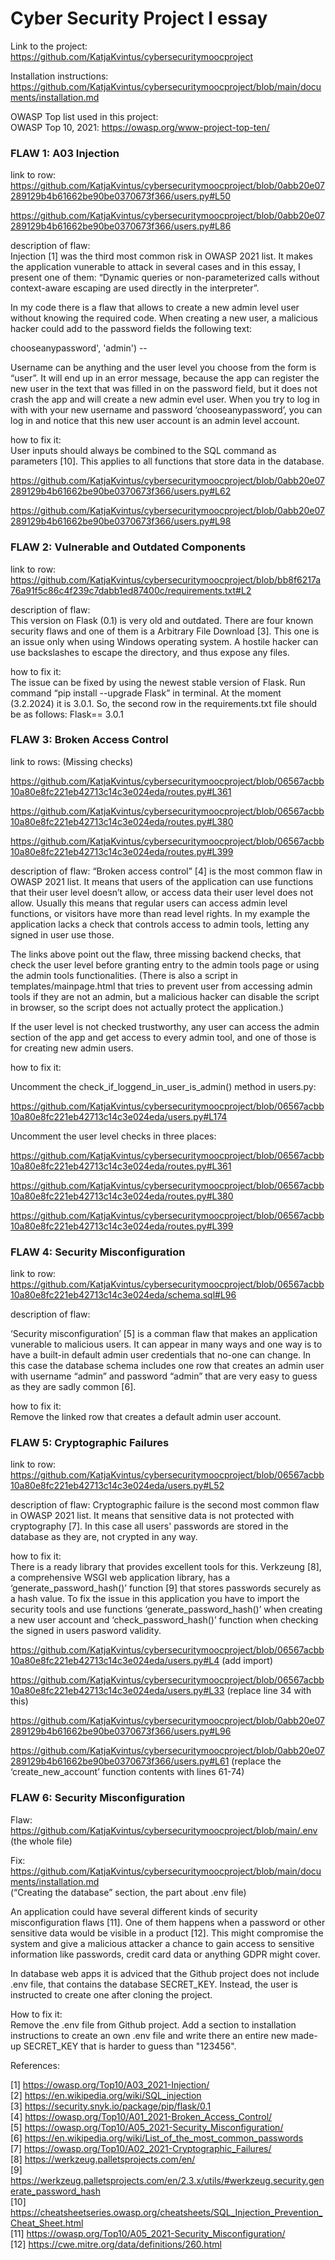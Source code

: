 
# Cyber Security Project I essay

Link to the project: 
https://github.com/KatjaKvintus/cybersecuritymoocproject 
 
Installation instructions:  
https://github.com/KatjaKvintus/cybersecuritymoocproject/blob/main/documents/installation.md 

OWASP Top list used in this project:  
OWASP Top 10, 2021: https://owasp.org/www-project-top-ten/ 
  

### FLAW 1: A03 Injection  

link to row:  
https://github.com/KatjaKvintus/cybersecuritymoocproject/blob/0abb20e07289129b4b61662be90be0370673f366/users.py#L50  

https://github.com/KatjaKvintus/cybersecuritymoocproject/blob/0abb20e07289129b4b61662be90be0370673f366/users.py#L86  

description of flaw:  
Injection [1] was the third most common risk in OWASP 2021 list. It makes the application vunerable to attack in several cases and in this essay, I present one of them: “Dynamic queries or non-parameterized calls without context-aware escaping are used directly in the interpreter”. 

In my code there is a flaw that allows to create a new admin level user without knowing the required code. When creating a new user, a malicious hacker could add to the password fields the following text: 

chooseanypassword', 'admin') -- 

Username can be anything and the user level you choose from the form is “user”. It will end up in an error message, because the app can register the new user in the text that was filled in on the password field, but it does not crash the app and will create a new admin evel user. When you try to log in with with your new username and password ‘chooseanypassword’, you can log in and notice that this new user account is an admin level account.  

how to fix it:  
User inputs should always be combined to the SQL command as parameters [10]. This applies to all functions that store data in the database.  

https://github.com/KatjaKvintus/cybersecuritymoocproject/blob/0abb20e07289129b4b61662be90be0370673f366/users.py#L62  

https://github.com/KatjaKvintus/cybersecuritymoocproject/blob/0abb20e07289129b4b61662be90be0370673f366/users.py#L98  

 
### FLAW 2: Vulnerable and Outdated Components  

link to row: https://github.com/KatjaKvintus/cybersecuritymoocproject/blob/bb8f6217a76a91f5c86c4f239c7dabb1ed87400c/requirements.txt#L2  

description of flaw:  
This version on Flask (0.1) is very old and outdated. There are four known security flaws and one of them is a Arbitrary File Download [3]. This one is an issue only when using Windows operating system. A hostile hacker can use backslashes to escape the directory, and thus expose any files.  

how to fix it:   
The issue can be fixed by using the newest stable version of Flask. Run command “pip install --upgrade Flask” in terminal. At the moment (3.2.2024) it is 3.0.1. So, the second row in the requirements.txt file should be as follows: 
Flask== 3.0.1 

  
### FLAW 3: Broken Access Control 

link to rows: 
(Missing checks) 

https://github.com/KatjaKvintus/cybersecuritymoocproject/blob/06567acbb10a80e8fc221eb42713c14c3e024eda/routes.py#L361  

https://github.com/KatjaKvintus/cybersecuritymoocproject/blob/06567acbb10a80e8fc221eb42713c14c3e024eda/routes.py#L380 

https://github.com/KatjaKvintus/cybersecuritymoocproject/blob/06567acbb10a80e8fc221eb42713c14c3e024eda/routes.py#L399  

description of flaw: 
“Broken access control” [4] is the most common flaw in OWASP 2021 list. It means that users of the application can use functions that their user level doesn’t allow, or access data their user level does not allow. Usually this means that regular users can access admin level functions, or visitors have more than read level rights. In my example the application lacks a check that controls access to admin tools, letting any signed in user use those. 

The links above point out the flaw, three missing backend checks, that check the user level before granting entry to the admin tools page or using the admin tools functionalities. (There is also a script in templates/mainpage.html that tries to prevent user from accessing admin tools if they are not an admin, but a malicious hacker can disable the script in browser, so the script does not actually protect the application.) 

If the user level is not checked trustworthy, any user can access the admin section of the app and get access to every admin tool, and one of those is for creating new admin users.  

how to fix it:  

Uncomment the check_if_loggend_in_user_is_admin() method in users.py: 

https://github.com/KatjaKvintus/cybersecuritymoocproject/blob/06567acbb10a80e8fc221eb42713c14c3e024eda/users.py#L174  

 Uncomment the user level checks in three places: 

https://github.com/KatjaKvintus/cybersecuritymoocproject/blob/06567acbb10a80e8fc221eb42713c14c3e024eda/routes.py#L361  

https://github.com/KatjaKvintus/cybersecuritymoocproject/blob/06567acbb10a80e8fc221eb42713c14c3e024eda/routes.py#L380 

https://github.com/KatjaKvintus/cybersecuritymoocproject/blob/06567acbb10a80e8fc221eb42713c14c3e024eda/routes.py#L399  


### FLAW 4: Security Misconfiguration  

link to row: 
https://github.com/KatjaKvintus/cybersecuritymoocproject/blob/06567acbb10a80e8fc221eb42713c14c3e024eda/schema.sql#L96  

description of flaw:  

‘Security misconfiguration’ [5] is a comman flaw that makes an application vunerable to malicious users. It can appear in many ways and one way is to have a built-in default admin user credentials that no-one can change. In this case the database schema includes one row that creates an admin user with username “admin” and password “admin” that are very easy to guess as they are sadly common [6]. 

how to fix it:  
Remove the linked row that creates a default admin user account. 


### FLAW 5: Cryptographic Failures  

link to row: 
https://github.com/KatjaKvintus/cybersecuritymoocproject/blob/06567acbb10a80e8fc221eb42713c14c3e024eda/users.py#L52  

description of flaw: 
Cryptographic failure is the second most common flaw in OWASP 2021 list. It means that sensitive data is not protected with cryptography [7]. In this case all users' passwords are stored in the database as they are, not crypted in any way.  

 how to fix it:  
There is a ready library that provides excellent tools for this. Verkzeung [8], a comprehensive WSGI web application library, has a ‘generate_password_hash()’ function [9] that stores passwords securely as a hash value. To fix the issue in this application you have to import the security tools and use functions ‘generate_password_hash()’ when creating a new user account and ‘check_password_hash()’ function when checking the signed in users pasword validity. 

 https://github.com/KatjaKvintus/cybersecuritymoocproject/blob/06567acbb10a80e8fc221eb42713c14c3e024eda/users.py#L4 (add import) 

 https://github.com/KatjaKvintus/cybersecuritymoocproject/blob/06567acbb10a80e8fc221eb42713c14c3e024eda/users.py#L33 (replace line 34 with this) 

 https://github.com/KatjaKvintus/cybersecuritymoocproject/blob/0abb20e07289129b4b61662be90be0370673f366/users.py#L96  

 https://github.com/KatjaKvintus/cybersecuritymoocproject/blob/0abb20e07289129b4b61662be90be0370673f366/users.py#L61 (replace the ‘create_new_account’ function contents with lines 61-74) 

 
### FLAW 6: Security Misconfiguration   

Flaw:  
https://github.com/KatjaKvintus/cybersecuritymoocproject/blob/main/.env  (the whole file)  

Fix:  
https://github.com/KatjaKvintus/cybersecuritymoocproject/blob/main/documents/installation.md  
(“Creating the database” section, the part about .env file)  

 An application could have several different kinds of security misconfiguration flaws [11]. One of them happens when a password or other sensitive data would be visible in a product [12]. This might compromise the system and give a malicious attacker a chance to gain access to sensitive information like passwords, credit card data or anything GDPR might cover.  

 In database web apps it is adviced that the Github project does not include .env file, that contains the database SECRET_KEY. Instead, the user is instructed to create one after cloning the project.   

How to fix it:  
Remove the .env file from Github project. Add a section to installation instructions to create an own .env file and write there an entire new made-up SECRET_KEY that is harder to guess than "123456".  

 
References: 

[1] https://owasp.org/Top10/A03_2021-Injection/   
[2] https://en.wikipedia.org/wiki/SQL_injection  
[3] https://security.snyk.io/package/pip/flask/0.1  
[4] https://owasp.org/Top10/A01_2021-Broken_Access_Control/  
[5] https://owasp.org/Top10/A05_2021-Security_Misconfiguration/  
[6] https://en.wikipedia.org/wiki/List_of_the_most_common_passwords  
[7] https://owasp.org/Top10/A02_2021-Cryptographic_Failures/  
[8] https://werkzeug.palletsprojects.com/en/  
[9] https://werkzeug.palletsprojects.com/en/2.3.x/utils/#werkzeug.security.generate_password_hash  
[10] https://cheatsheetseries.owasp.org/cheatsheets/SQL_Injection_Prevention_Cheat_Sheet.html  
[11] https://owasp.org/Top10/A05_2021-Security_Misconfiguration/  
[12] https://cwe.mitre.org/data/definitions/260.html 
